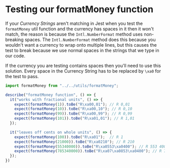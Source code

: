 # Testing our formatMoney function

If your *Currency Strings* aren't matching in Jest when you test the `formatMoney` util function and the currency has spaces in it then it won't match, the reason is because the `Intl.NumberFormat` method uses non-breaking spaces. The `Intl.NumberFormat` method does this because you wouldn't want a currency to wrap onto multiple lines, but this causes the test to break because we use normal spaces in the strings that we type in our code.

If the currency you are testing contains spaces then you'll need to use this solution. Every space in the Currency String has to be replaced by `\xa0` for the test to pass.

```js:title=__tests__/utils/formatMoney.test.ts {5,6}
import formatMoney from "../../utils/formatMoney";

describe("formatMoney function", () => {
  it("works with fractional units", () => {
    expect(formatMoney(1)).toBe("R\xa00,01"); // R 0,01
    expect(formatMoney(10)).toBe("R\xa00,10"); // R 0,10
    expect(formatMoney(99)).toBe("R\xa00,99"); // R 0,99
    expect(formatMoney(101)).toBe("R\xa01,01"); // R 1,01
  });

  it("leaves off cents on whole units", () => {
    expect(formatMoney(100)).toBe("R\xa01");  // R 1
    expect(formatMoney(21000)).toBe("R\xa0210"); // R 210
    expect(formatMoney(55340000)).toBe("R\xa0553\xa0400"); // R 553 400
    expect(formatMoney(785340000)).toBe("R\xa07\xa0853\xa0400"); // R 7 853 400
  });
})
```
